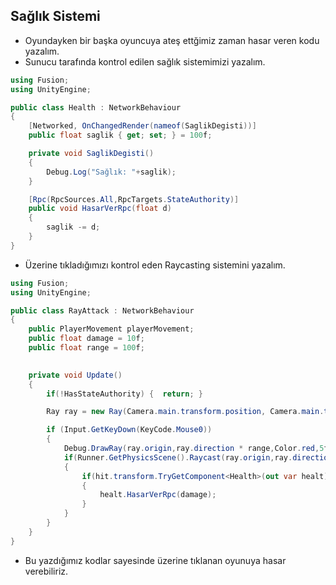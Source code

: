## Sağlık Sistemi 

- Oyundayken bir başka oyuncuya ateş ettğimiz zaman hasar veren kodu yazalım.
- Sunucu tarafında kontrol edilen sağlık sistemimizi yazalım.

```c#
using Fusion;
using UnityEngine;

public class Health : NetworkBehaviour
{
    [Networked, OnChangedRender(nameof(SaglikDegisti))]
    public float saglik { get; set; } = 100f;

    private void SaglikDegisti()
    {
        Debug.Log("Sağlık: "+saglik);
    }

    [Rpc(RpcSources.All,RpcTargets.StateAuthority)]
    public void HasarVerRpc(float d)
    {
        saglik -= d;
    }
}
```
- Üzerine tıkladığımızı kontrol eden Raycasting sistemini yazalım.

```c#
using Fusion;
using UnityEngine;

public class RayAttack : NetworkBehaviour
{
    public PlayerMovement playerMovement;
    public float damage = 10f;
    public float range = 100f;
    

    private void Update()
    {
        if(!HasStateAuthority) {  return; }

        Ray ray = new Ray(Camera.main.transform.position, Camera.main.transform.forward);

        if (Input.GetKeyDown(KeyCode.Mouse0))
        {
            Debug.DrawRay(ray.origin,ray.direction * range,Color.red,5f);
            if(Runner.GetPhysicsScene().Raycast(ray.origin,ray.direction * range, out var hit))
            {
                if(hit.transform.TryGetComponent<Health>(out var healt))
                {
                    healt.HasarVerRpc(damage);
                }
            }
        }
    }
}
```

- Bu yazdığımız kodlar sayesinde üzerine tıklanan oyunuya hasar verebiliriz.
